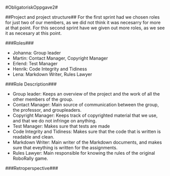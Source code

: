 #ObligatoriskOppgave2#

##Project and project structure##
For the first sprint had we chosen roles for just two of our members, as we did not think it was necesarry for more at that point. For this second sprint have we given out more roles, as we see it as necesary at this point.

###Roles###
* Johanna: Group leader
* Martin: Contact Manager, Copyright Manager
* Erlend: Test Manager
* Henrik: Code Integrity and Tidiness
* Lena: Markdown Writer, Rules Lawyer

###Role Description###
* Group leader: Keeps an overview of the project and the work of all the other members of the group.
* Contact Manager: Main source of communication between the group, the professor, and groupleaders.
* Copyright Manager: Keeps track of copyrighted material that we use, and that we do not infringe on anything.
* Test Manager: Makes sure that tests are made
* Code Integrity and Tidiness: Makes sure that the code that is written is readable and clean.
* Markdown Writer: Main writer of the Markdown documents, and makes sure that eveything is written for the assignments.
* Rules Lawyer: Main responsible for knowing the rules of the original RoboRally game.

###Retroperspective###

